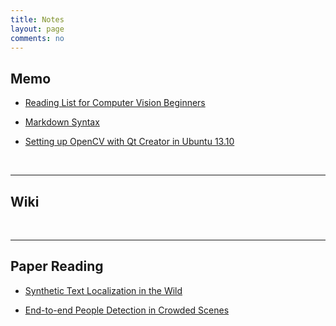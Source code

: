 ```yaml
---
title: Notes
layout: page
comments: no
---
```


## Memo

- [Reading List for Computer Vision Beginners](./computer-vision-reading-list)

- [Markdown Syntax](./markdown-syntax)

- [Setting up OpenCV with Qt Creator in Ubuntu 13.10](./install-qt-opencv-ubuntu)

<br>

--------

## Wiki

<br>

--------

## Paper Reading

- [Synthetic Text Localization in the Wild]()

- [End-to-end People Detection in Crowded Scenes]()
